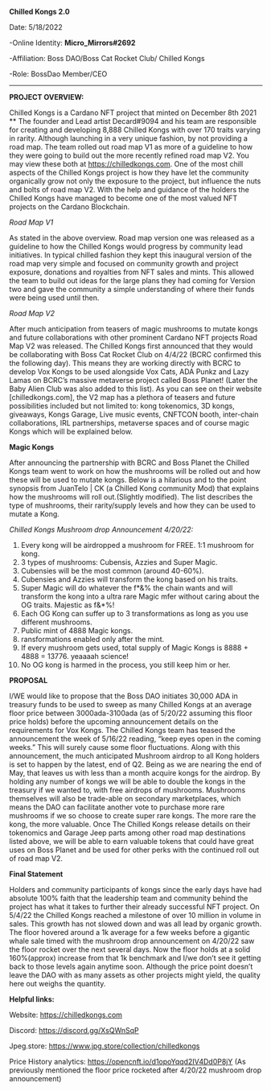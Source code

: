 **Chilled Kongs 2.0**

Date: 5/18/2022

-Online Identity: **Micro_Mirrors#2692**

-Affiliation: Boss DAO/Boss Cat Rocket Club/ Chilled Kongs 

-Role: BossDao Member/CEO 


----------------------------------------

**PROJECT OVERVIEW:**


Chilled Kongs is a Cardano NFT project that minted on December 8th 2021 ** The founder and Lead artist Decard#9094 and his team are responsible for creating and developing 8,888 Chilled Kongs with over 170 traits varying in rarity. Although launching in a very unique fashion, by not providing a road map.  The team rolled out road map V1 as more of a guideline to how they were going to build out the more recently refined road map V2. You may view these both at https://chilledkongs.com. One of the most chill aspects of the Chilled Kongs project is how they have let the community organically grow not only the exposure to the project, but influence the nuts and bolts of road map V2.  With the help and guidance of the holders the Chilled Kongs have managed to become one of the most valued NFT projects on the Cardano Blockchain.  


*Road Map V1*

As stated in the above overview.  Road map version one was released as a guideline to how the Chilled Kongs would progress by community lead initiatives. In typical chilled fashion they kept this inaugural version of the road map very simple and focused on community growth and project exposure, donations and royalties from NFT sales and mints. This allowed the team to build out ideas for the large plans they had coming for Version two and gave the community a simple understanding of where their funds were being used until then.

*Road Map V2*

After much anticipation from teasers of magic mushrooms to mutate kongs and future collaborations with other prominent Cardano NFT projects Road Map V2 was released. The Chilled Kongs first announced that they would be collaborating with Boss Cat Rocket Club on 4/4/22 (BCRC confirmed this the following day).  This means they are working directly with BCRC to develop Vox Kongs to be used alongside Vox Cats, ADA Punkz and Lazy Lamas on BCRC’s massive metaverse project called Boss Planet!  (Later the Baby Alien Club was also added to this list). As you can see on their website [chilledkongs.com], the V2 map has a plethora of teasers and future possibilities included but not limited to: kong tokenomics, 3D kongs, giveaways, Kongs Garage, Live music events, CNFTCON booth, inter-chain collaborations, IRL partnerships, metaverse spaces and of course magic Kongs which will be explained below.



**Magic Kongs**

After announcing the partnership with BCRC and Boss Planet the Chilled Kongs team went to work on how the mushrooms will be rolled out and how these will be used to mutate kongs.  Below is a hilarious and to the point synopsis from JuanTelo | CK (a Chilled Kong community Mod) that explains how the mushrooms will roll out.(Slightly modified). The list describes the type of mushrooms, their rarity/supply levels and how they can be used to mutate a Kong.


*Chilled Kongs Mushroom drop Announcement 4/20/22:*

1. Every kong will be airdropped a mushroom for FREE. 1:1 mushroom for kong. 
2. 3 types of mushrooms: Cubensis, Azzies and Super Magic.
3. Cubensies will be the most common (around 40-60%).
4. Cubensies and Azzies will transform the kong based on his traits.
5. Super Magic will do whatever the f*&% the chain wants and will transform the kong into a ultra rare Magic mfer without caring about the OG traits. Majestic as f&*%!
6. Each OG Kong can suffer up to 3 transformations as long as you use different mushrooms.
7. Public mint of 4888 Magic kongs.
8. ransformations enabled only after the mint.
9. If every mushroom gets used, total supply of Magic Kongs is 8888 + 4888 = 13776. yeaaaah science!
10. No OG kong is harmed in the process, you still keep him or her.


**PROPOSAL**

I/WE would like to propose that the Boss DAO initiates 30,000 ADA in treasury funds to be used to sweep as many Chilled Kongs at an average floor price between 3000ada-3100ada (as of 5/20/22 assuming this floor price holds) before the upcoming announcement details on the requirements for Vox Kongs.  The Chilled Kongs team has teased the announcement the week of 5/16/22 reading, “keep eyes open in the coming weeks.” This will surely cause some floor fluctuations. Along with this announcement, the much anticipated Mushroom airdrop to all Kong holders is set to happen by the latest, end of Q2. Being as we are nearing the end of May, that leaves us with less than a month acquire kongs for the airdrop. By holding any number of kongs we will be able to double the kongs in the treasury if we wanted to, with free airdrops of mushrooms.  Mushrooms themselves will also be trade-able on secondary marketplaces, which means the DAO can facilitate another vote to purchase more rare mushrooms if we so choose to create super rare kongs.  The more rare the kong, the more valuable.  Once The Chilled Kongs release details on their tokenomics and Garage Jeep parts among other road map destinations listed above,  we will be able to earn valuable tokens that could have great uses on Boss Planet and be used for other perks with the continued roll out of road map V2.


**Final Statement**

Holders and community participants of kongs since the early days have had absolute 100% faith that the leadership team and community behind the project has what it takes to further their already successful NFT project. On 5/4/22 the Chilled Kongs reached a milestone of over 10 million in volume in sales.  This growth has not slowed down and was all lead by organic growth.  The floor hovered around a 1k average for a few weeks before a gigantic whale sale timed with the mushroom drop announcement on 4/20/22 saw the floor rocket over the next several days.  Now the floor holds at a solid 160%(approx) increase from that 1k benchmark and I/we don’t see it getting back to those levels again anytime soon. Although the price point doesn’t leave the DAO with as many assets as other projects might yield, the quality here out weighs the quantity.


**Helpful links:**

Website: https://chilledkongs.com

Discord: https://discord.gg/XsQWnSqP

Jpeg.store: https://www.jpg.store/collection/chilledkongs

Price History analytics: https://opencnft.io/d1opoYqqd2IV4Dd0P8jY
(As previously mentioned the floor price rocketed after 4/20/22 mushroom drop announcement)

